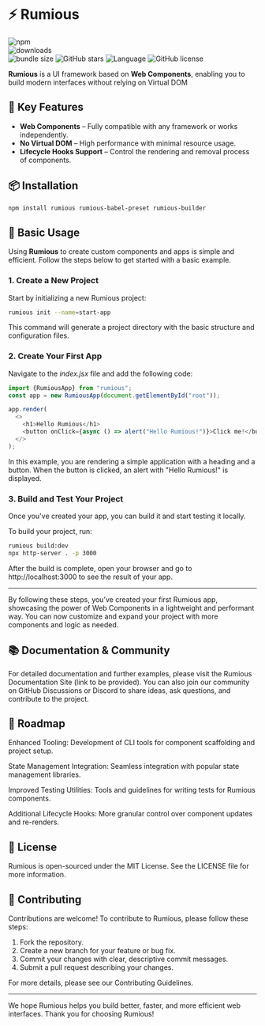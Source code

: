 # ⚡ Rumious
![npm](https://img.shields.io/npm/v/rumious)  
![downloads](https://img.shields.io/npm/dt/rumious)  
![bundle size](https://img.shields.io/bundlephobia/min/rumious)
![GitHub stars](https://img.shields.io/github/stars/smtdfc/rumious?style=social)
![Language](https://img.shields.io/github/languages/top/smtdfc/rumious)
![GitHub license](https://img.shields.io/github/license/smtdfc/rumious)


**Rumious** is a UI framework based on **Web Components**, enabling you to build modern interfaces without relying on Virtual DOM

## 🚀 Key Features
- **Web Components** – Fully compatible with any framework or works independently.
- **No Virtual DOM** – High performance with minimal resource usage.
- **Lifecycle Hooks Support** – Control the rendering and removal process of components.

## 📦 Installation
```sh
npm install rumious rumious-babel-preset rumious-builder
```

## 🔧 Basic Usage

Using **Rumious** to create custom components and apps is simple and efficient. Follow the steps below to get started with a basic example.

### 1. Create a New Project

Start by initializing a new Rumious project:

```sh
rumious init --name=start-app
```

This command will generate a project directory with the basic structure and configuration files.

### 2. Create Your First App

Navigate to the *index.jsx* file and add the following code:

```js
import {RumiousApp} from "rumious";
const app = new RumiousApp(document.getElementById("root"));

app.render(
  <>
    <h1>Hello Rumious</h1>
    <button onClick={async () => alert("Hello Rumious!")}>Click me!</button>
  </>
);

```

In this example, you are rendering a simple application with a heading and a button. When the button is clicked, an alert with "Hello Rumious!" is displayed.

### 3. Build and Test Your Project

Once you've created your app, you can build it and start testing it locally.

To build your project, run:
```sh
rumious build:dev
npx http-server . -p 3000
```

After the build is complete, open your browser and go to http://localhost:3000 to see the result of your app.

---

By following these steps, you’ve created your first Rumious app, showcasing the power of Web Components in a lightweight and performant way. You can now customize and expand your project with more components and logic as needed.


## 📚 Documentation & Community

For detailed documentation and further examples, please visit the Rumious Documentation Site (link to be provided). You can also join our community on GitHub Discussions or Discord to share ideas, ask questions, and contribute to the project.

## 🎯 Roadmap

Enhanced Tooling: Development of CLI tools for component scaffolding and project setup.

State Management Integration: Seamless integration with popular state management libraries.

Improved Testing Utilities: Tools and guidelines for writing tests for Rumious components.

Additional Lifecycle Hooks: More granular control over component updates and re-renders.


## 📄 License

Rumious is open-sourced under the MIT License. See the LICENSE file for more information.

## 🙏 Contributing

Contributions are welcome! To contribute to Rumious, please follow these steps:

1. Fork the repository.
2. Create a new branch for your feature or bug fix.
3. Commit your changes with clear, descriptive commit messages.
4. Submit a pull request describing your changes.

For more details, please see our Contributing Guidelines.

---

We hope Rumious helps you build better, faster, and more efficient web interfaces. Thank you for choosing Rumious!
